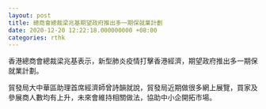 ```yaml
---
layout: post
title: 總商會總裁梁兆基期望政府推出多一期保就業計劃
date: 2020-12-20 12:22:18.000000000 +08:00
categories: rthk
---
```


香港總商會總裁梁兆基表示，新型肺炎疫情打擊香港經濟，期望政府推出多一期保就業計劃。

貿發局大中華區助理首席經濟師曾詩韻就說，貿發局近期做很多網上展覽，買家及參展商人數均有上升，未來會維持相關做法，協助中小企開拓市場。
